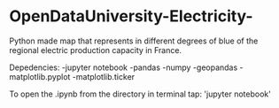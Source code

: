 # OpenDataUniversity-Electricity-
Python made map that represents in different degrees of blue of the regional electric production capacity in France.

Depedencies:
-jupyter notebook
-pandas
-numpy
-geopandas
-matplotlib.pyplot
-matplotlib.ticker

To open the .ipynb from the directory in terminal tap: 'jupyter notebook'

